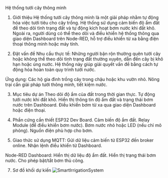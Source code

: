 Hệ thống tưới cây thông minh
1. Giới thiệu
Hệ thống tưới cây thông minh là một giải pháp nhằm tự động hóa việc tưới tiêu cho cây trồng. Hệ thống sử dụng cảm biến độ ẩm đất để theo dõi tình trạng đất và tự động kích hoạt bơm nước khi đất khô. Ngoài ra, người dùng có thể theo dõi và điều khiển hệ thống thông qua giao diện Dashboard trên Node-RED, hỗ trợ điều khiển từ xa bằng điện thoại thông minh hoặc máy tính.

2. Đặt vấn đề
Nhu cầu thực tế:
Những người bận rộn thường quên tưới cây hoặc không thể theo dõi tình trạng đất thường xuyên, dẫn đến cây bị khô hạn hoặc úng nước. Hệ thống này giúp giải quyết vấn đề bằng cách tự động hóa hoàn toàn quy trình tưới nước.

Ứng dụng:
Các hộ gia đình trồng cây trong chậu hoặc khu vườn nhỏ.
Nông trại cần giải pháp tưới thông minh, tiết kiệm nước.

3. Mục tiêu dự án
Theo dõi độ ẩm của đất trong thời gian thực.
Tự động tưới nước khi đất khô.
Hiển thị thông tin độ ẩm đất và trạng thái bơm nước trên Dashboard.
Điều khiển bơm từ xa qua giao diện Dashboard hoặc điện thoại.

5. Phần cứng cần thiết
ESP32 Dev Board.
Cảm biến độ ẩm đất.
Relay Module (để điều khiển bơm nước).
Bơm nước nhỏ hoặc LED (nếu chỉ mô phỏng).
Nguồn điện phù hợp cho bơm.

6. Giao thức sử dụng
MQTT:
Gửi dữ liệu cảm biến từ ESP32 đến broker online.
Nhận lệnh điều khiển từ Dashboard.

Node-RED Dashboard:
Hiển thị dữ liệu độ ẩm đất.
Hiển thị trạng thái bơm nước.
Cho phép bật/tắt bơm thủ công.

7. Sơ đồ khối dự kiến
   ![SmartIrrigationSystem](https://github.com/user-attachments/assets/a29dc484-5d2b-4e5f-9382-e8492f882f48)
